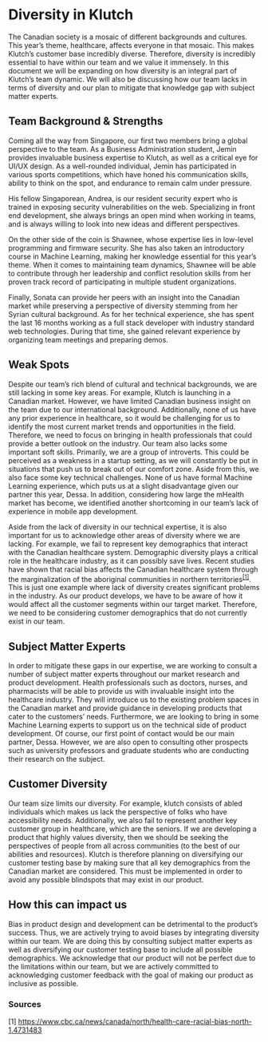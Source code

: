 # Diversity in Klutch

The Canadian society is a mosaic of different backgrounds and cultures. This year’s theme, healthcare, affects everyone in that mosaic. This makes Klutch’s customer base incredibly diverse. Therefore, diversity is incredibly essential to have within our team and we value it immensely. In this document we will be expanding on how diversity is an integral part of Klutch’s team dynamic. We will also be discussing how our team lacks in terms of diversity and our plan to mitigate that knowledge gap with subject matter experts.


Team Background & Strengths
---

Coming all the way from Singapore, our first two members bring a global perspective to the team. As a Business Administration student, Jemin provides invaluable business expertise to Klutch, as well as a critical eye for UI/UX design. As a well-rounded individual, Jemin has participated in various sports competitions, which have honed his communication skills, ability to think on the spot, and endurance to remain calm under pressure.

His fellow Singaporean, Andrea, is our resident security expert who is trained in exposing security vulnerabilities on the web. Specializing in front end development, she always brings an open mind when working in teams, and is always willing to look into new ideas and different perspectives.

On the other side of the coin is Shawnee, whose expertise lies in low-level programming and firmware security. She has also taken an introductory course in Machine Learning, making her knowledge essential for this year’s theme. When it comes to maintaining team dynamics, Shawnee will be able to contribute through her leadership and conflict resolution skills from her proven track record of participating in multiple student organizations.

Finally, Sonata can provide her peers with an insight into the Canadian market while preserving a perspective of diversity stemming from her Syrian cultural background. As for her technical experience, she has spent the last 16 months working as a full stack developer with industry standard web technologies. During that time, she gained relevant experience by organizing team meetings and preparing demos.


## Weak Spots

Despite our team’s rich blend of cultural and technical backgrounds, we are still lacking in some key areas. For example, Klutch is launching in a Canadian market. However, we have limited Canadian business insight on the team due to our international background. Additionally, none of us have any prior experience in healthcare, so it would be challenging for us to identify the most current market trends and opportunities in the field. Therefore, we need to focus on bringing in health professionals that could provide a better outlook on the industry.
Our team also lacks some important soft skills. Primarily, we are a group of introverts. This could be perceived as a weakness in a startup setting, as we will constantly be put in situations that push us to break out of our comfort zone. Aside from this, we also face some key technical challenges. None of us have formal Machine Learning experience, which puts us at a slight disadvantage given our partner this year, Dessa. In addition, considering how large the mHealth market has become, we identified another shortcoming in our team’s lack of experience in mobile app development.

Aside from the lack of diversity in our technical expertise, it is also important for us to acknowledge other areas of diversity where we are lacking. For example, we fail to represent key demographics that interact with the Canadian healthcare system. Demographic diversity plays a critical role in the healthcare industry, as it can possibly save lives. Recent studies have shown that racial bias affects the Canadian healthcare system through the marginalization of the aboriginal communities in northern territories<sup>[[1]](https://www.cbc.ca/news/canada/north/health-care-racial-bias-north-1.4731483 )</sup>. This is just one example where lack of diversity creates significant problems in the industry. As our product develops, we have to be aware of how it would affect all the customer segments within our target market. Therefore, we need to be considering customer demographics that do not currently exist in our team.


## Subject Matter Experts

In order to mitigate these gaps in our expertise, we are working to consult a number of subject matter experts throughout our market research and product development. Health professionals such as doctors, nurses, and pharmacists will be able to provide us with invaluable insight into the healthcare industry. They will introduce us to the existing problem spaces in the Canadian market and provide guidance in developing products that cater to the customers’ needs. Furthermore, we are looking to bring in some Machine Learning experts to support us on the technical side of product development. Of course, our first point of contact would be our main partner, Dessa. However, we are also open to consulting other prospects such as university professors and graduate students who are conducting their research on the subject.


## Customer Diversity

Our team size limits our diversity. For example, klutch consists of abled individuals which makes us lack the perspective of folks who have accessibility needs. Additionally, we also fail to represent another key customer group in healthcare, which are the seniors. If we are developing a product that highly values diversity, then we should be seeking the perspectives of people from all across communities (to the best of our abilities and resources). Klutch is therefore planning on diversifying our customer testing base by making sure that all key demographics from the Canadian market are considered. This must be implemented in order to avoid any possible blindspots that may exist in our product.


## How this can impact us

Bias in product design and development can be detrimental to the product’s success. Thus, we are actively trying to avoid biases by integrating diversity within our team. We are doing this by consulting subject matter experts as well as diversifying our customer testing base to include all possible demographics. We acknowledge that our product will not be perfect due to the limitations within our team, but we are actively committed to acknowledging customer feedback with the goal of making our product as inclusive as possible.

### Sources
[1] https://www.cbc.ca/news/canada/north/health-care-racial-bias-north-1.4731483
